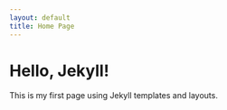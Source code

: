 ```yaml
---
layout: default
title: Home Page
---
```

# Hello, Jekyll!
This is my first page using Jekyll templates and layouts.
